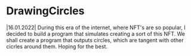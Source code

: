 # DrawingCircles
|16.01.2022|
During this era of the internet, where NFT's are so popular, I decided to build a program that simulates creating a sort of this NFT. We shall create a program that outputs circles, which are tangent with other cicrles around them. Hoping for the best.
